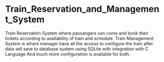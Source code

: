 # Train_Reservation_and_Management_System
Train Reservation System where passangers can come and book their tickets according to availability of train and schedule. Train Management System is where manager have all the access to configure the train after data will save to database system using SQLite with integration with C Language And much more configuration is available for both.
